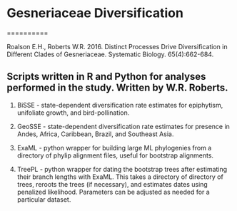 # Gesneriaceae Diversification
==========

Roalson E.H., Roberts W.R. 2016. Distinct Processes Drive Diversification in Different Clades of Gesneriaceae. Systematic Biology. 65(4):662-684.

Scripts written in R and Python for analyses performed in the study. Written by W.R. Roberts.
----------
1. BiSSE - state-dependent diversification rate estimates for epiphytism, unifoliate growth, and bird-pollination.

2. GeoSSE - state-dependent diversification rate estimates for presence in Andes, Africa, Caribbean, Brazil, and Southeast Asia.

3. ExaML - python wrapper for building large ML phylogenies from a directory of phylip alignment files, useful for bootstrap alignments.

4. TreePL - python wrapper for dating the bootstrap trees after estimating their branch lengths with ExaML. This takes a directory of directory of trees, reroots the trees (if necessary), and estimates dates using penalized likelihood. Parameters can be adjusted as needed for a particular dataset.

